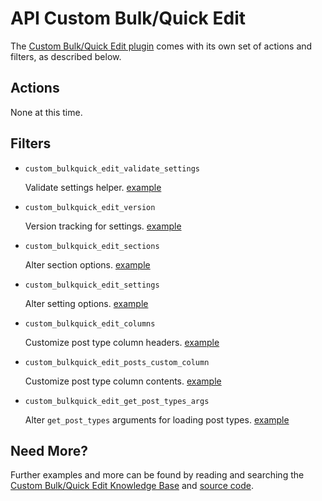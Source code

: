 # API Custom Bulk/Quick Edit

The [Custom Bulk/Quick Edit plugin](http://wordpress.org/plugins/custom-bulkquick-edit/) comes with its own set of actions and filters, as described below.

## Actions

None at this time.

## Filters

* `custom_bulkquick_edit_validate_settings`

	Validate settings helper. [example](https://gist.github.com/michael-cannon/5833768)

* `custom_bulkquick_edit_version`

	Version tracking for settings. [example](https://gist.github.com/michael-cannon/5833774)

* `custom_bulkquick_edit_sections`

	Alter section options. [example](https://gist.github.com/michael-cannon/5833757)

* `custom_bulkquick_edit_settings`

	Alter setting options. [example](https://gist.github.com/michael-cannon/5833757)

* `custom_bulkquick_edit_columns`

	Customize post type column headers. [example](https://gist.github.com/michael-cannon/5833693)

* `custom_bulkquick_edit_posts_custom_column`

	Customize post type column contents. [example](https://gist.github.com/michael-cannon/5833716)
	
* `custom_bulkquick_edit_get_post_types_args`
	
	Alter `get_post_types` arguments for loading post types. [example]()

## Need More?

Further examples and more can be found by reading and searching the [Custom Bulk/Quick Edit Knowledge Base](https://aihrus.zendesk.com/categories/20112546-Custom-Bulk-Quick-Edit) and [source code](https://github.com/michael-cannon/custom-bulkquick-edit).
